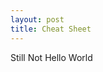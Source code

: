 ```yaml
---
layout: post
title: Cheat Sheet
---
```

Still Not Hello World
<object type="application/x-shockwave-flash"
width="1200" height="800" data="/images/Tools-Flash.swf">
<param name="movie" value="tools.swf">
</object>
